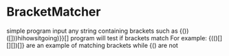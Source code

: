 # BracketMatcher
simple program
input any string containing brackets such as {())([]))hihowsitgoing)}}[]
program will test if brackets match
For example: {(()[][][])[]} are an example of matching brackets while {() are not


